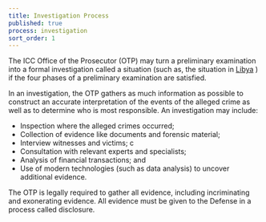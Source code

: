 ```yaml
---
title: Investigation Process
published: true
process: investigation
sort_order: 1
---
```



The ICC Office of the Prosecutor (OTP) may turn a preliminary examination into a formal investigation called a situation (such as, the situation in [Libya]()&nbsp;) if the four phases of a preliminary examination are satisfied.

In an investigation, the OTP gathers as much information as possible to construct an accurate interpretation of the events of the alleged crime as well as to determine who is most responsible. An investigation may include:

* Inspection where the alleged crimes occurred;
* Collection of evidence like documents and forensic material;
* Interview witnesses and victims; c
* Consultation with relevant experts and specialists;
* Analysis of financial transactions; and
* Use of modern technologies (such as data analysis) to uncover additional evidence.


The OTP is legally required to gather all evidence, including incriminating and exonerating evidence. All evidence must be given to the Defense in a process called disclosure.
